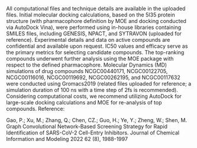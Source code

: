 
All computational files and technique details are available in the uploaded files. Initial molecular docking calculations, based on the 5I35 protein structure (with pharmacophore definition by MOE and docking conducted via AutoDock Vina), were performed using in-house libraries containing SMILES files, including GENESIS, NPACT, and SYTRAVON (uploaded for reference). Experimental details and data on active compounds are confidential and available upon request. IC50 values and efficacy serve as the primary metrics for selecting candidate compounds. The top-ranking compounds underwent further analysis using the MOE package with respect to the defined pharmacophore. Molecular Dynamics (MD) simulations of drug compounds NCGC00440171, NCGC00122705, NCGC00116016, NCGC00119692, NCGC00262195, and NCGC00117632 were conducted using Gromacs2019 (related files uploaded for reference; a simulation duration of 100 ns with a time step of 2fs is recommended). Considering computational costs, we recommend utilizing AutoDock for large-scale docking calculations and MOE for re-analysis of top compounds.
Reference:


Gao, P.; Xu, M.; Zhang, Q.; Chen, CZ.; Guo, H.; Ye, Y.; Zheng, W.; Shen, M. Graph Convolutional Network-Based Screening Strategy for Rapid Identification of SARS-CoV-2 Cell-Entry Inhibitors. Journal of Chemical Information and Modeling 2022 62 (8), 1988-1997
